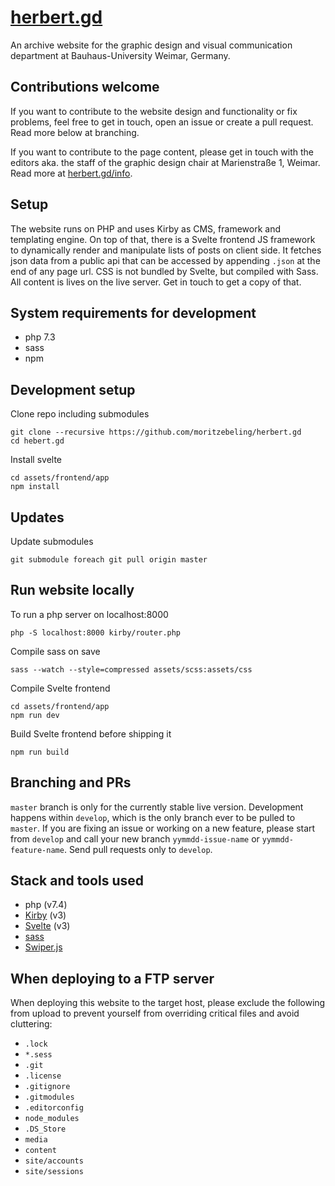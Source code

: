 # [herbert.gd](https://herbert.gd)
An archive website for the graphic design and visual communication department at Bauhaus-University Weimar, Germany.

## Contributions welcome
If you want to contribute to the website design and functionality or fix problems, feel free to get in touch, open an issue or create a pull request. Read more below at branching.

If you want to contribute to the page content, please get in touch with the editors aka. the staff of the graphic design chair at Marienstraße 1, Weimar. Read more at [herbert.gd/info](https://herbert.gd/info).

## Setup
The website runs on PHP and uses Kirby as CMS, framework and templating engine. On top of that, there is a Svelte frontend JS framework to dynamically render and manipulate lists of posts on client side. It fetches json data from a public api that can be accessed by appending `.json` at the end of any page url.
CSS is not bundled by Svelte, but compiled with Sass.
All content is lives on the live server. Get in touch to get a copy of that.

## System requirements for development
- php 7.3
- sass
- npm

## Development setup
Clone repo including submodules
```
git clone --recursive https://github.com/moritzebeling/herbert.gd
cd hebert.gd
```
Install svelte
```
cd assets/frontend/app
npm install
```

## Updates
Update submodules
```
git submodule foreach git pull origin master
```

## Run website locally
To run a php server on localhost:8000
```
php -S localhost:8000 kirby/router.php
```
Compile sass on save
```
sass --watch --style=compressed assets/scss:assets/css
```
Compile Svelte frontend
```
cd assets/frontend/app
npm run dev
```
Build Svelte frontend before shipping it
```
npm run build
```

## Branching and PRs
`master` branch is only for the currently stable live version. Development happens within `develop`, which is the only branch ever to be pulled to `master`. If you are fixing an issue or working on a new feature, please start from `develop` and call your new branch `yymmdd-issue-name` or `yymmdd-feature-name`. Send pull requests only to `develop`.

## Stack and tools used
- php (v7.4)
- [Kirby](https://getkirby.com) (v3)
- [Svelte](https://svelte.dev) (v3)
- [sass](https://sass-lang.com)
- [Swiper.js](https://swiperjs.com)

## When deploying to a FTP server
When deploying this website to the target host, please exclude the following from upload to prevent yourself from overriding critical files and avoid cluttering:
- `.lock`
- `*.sess`
- `.git`
- `.license`
- `.gitignore`
- `.gitmodules`
- `.editorconfig`
- `node_modules`
- `.DS_Store`
- `media`
- `content`
- `site/accounts`
- `site/sessions`
